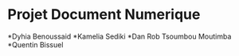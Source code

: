 # Projet Document Numerique
*Dyhia Benoussaid 
*Kamelia Sediki
*Dan Rob Tsoumbou Moutimba
*Quentin Bissuel
